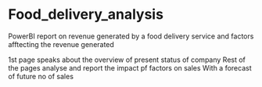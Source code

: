# Food_delivery_analysis

PowerBI report on revenue generated by a food delivery service and factors afftecting the revenue generated

1st page speaks about the overview of present status of company
Rest of the pages analyse and report the impact pf factors on sales
With a forecast of future no of sales
